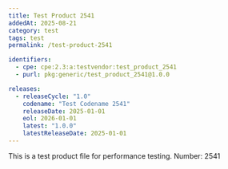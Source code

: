 ```yaml
---
title: Test Product 2541
addedAt: 2025-08-21
category: test
tags: test
permalink: /test-product-2541

identifiers:
  - cpe: cpe:2.3:a:testvendor:test_product_2541
  - purl: pkg:generic/test_product_2541@1.0.0

releases:
  - releaseCycle: "1.0"
    codename: "Test Codename 2541"
    releaseDate: 2025-01-01
    eol: 2026-01-01
    latest: "1.0.0"
    latestReleaseDate: 2025-01-01
---
```


This is a test product file for performance testing. Number: 2541
